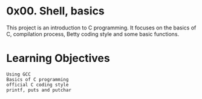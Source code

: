 # 0x00. Shell, basics
This project is an introduction to C programming. It focuses on the basics of C, compilation process, Betty coding style and some basic functions.

# Learning Objectives
    Using GCC
    Basics of C programming
    official C coding style
    printf, puts and putchar

